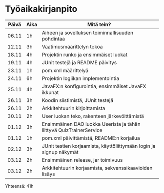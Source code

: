 # Työaikakirjanpito

| Päivä | Aika | Mitä tein? |
|-------|------|------------|
| 06.11 | 1h   | Aiheen ja sovelluksen toiminnallisuuden pohdintaa |
| 12.11 | 3h   | Vaatimusmäärittelyn tekoa |
| 18.11 | 4h   | Projektin runko ja ensimmäiset luokat |
| 19.11 | 4h   | JUnit testejä ja README päivitys |
| 23.11 | 1h   | pom.xml määrittelyä |
| 24.11 | 6h   | Projektin logiikan implementointia |
| 25.11 | 4h   | JavaFX:n konfigurointia, ensimmäiset JavaFX ikkunat |
| 26.11 | 3h   | Koodin siistimistä, JUnit testejä |
| 26.11 | 2h   | Arkkitehtuurin kirjoittamista |
| 30.11 | 2h   | User luokan teko, rakenteen järkevöittämistä |
| 01.12 | 3h   | Ensimmäinen DAO luokka Userista ja tähän liittyvä QuizTrainerService | 
| 01.12 | 1h   | pom.xml päivittämistä, README:n korjailua |
| 02.12 | 3h   | JUnit testien korjaamista, käyttöliittymään login ja signup näkymät |
| 03.12 | 2h   | Ensimmäinen release, jar toimivuus |
| 03.12 | 2h   | Arkkitehtuurin korjaamista, sekvenssikaavioiden lisäys |

Yhteensä: 41h
